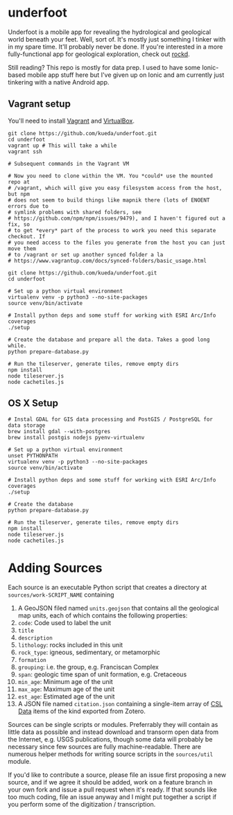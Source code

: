 # underfoot
Underfoot is a mobile app for revealing the hydrological and geological world beneath your feet. Well, sort of. It's mostly just something I tinker with in my spare time. It'll probably never be done. If you're interested in a more fully-functional app for geological exploration, check out [rockd](https://rockd.org).

Still reading? This repo is mostly for data prep. I used to have some Ionic-based mobile app stuff here but I've given up on Ionic and am currently just tinkering with a native Android app.

## Vagrant setup
You'll need to install [Vagrant](https://www.vagrantup.com/) and [VirtualBox](https://www.virtualbox.org/).
```
git clone https://github.com/kueda/underfoot.git
cd underfoot
vagrant up # This will take a while
vagrant ssh

# Subsequent commands in the Vagrant VM

# Now you need to clone within the VM. You *could* use the mounted repo at
# /vagrant, which will give you easy filesystem access from the host, but npm
# does not seem to build things like mapnik there (lots of ENOENT errors due to
# symlink problems with shared folders, see
# https://github.com/npm/npm/issues/9479), and I haven't figured out a fix, so
# to get *every* part of the process to work you need this separate checkout. If
# you need access to the files you generate from the host you can just move them
# to /vagrant or set up another synced folder a la
# https://www.vagrantup.com/docs/synced-folders/basic_usage.html

git clone https://github.com/kueda/underfoot.git
cd underfoot

# Set up a python virtual environment
virtualenv venv -p python3 --no-site-packages
source venv/bin/activate

# Install python deps and some stuff for working with ESRI Arc/Info coverages
./setup

# Create the database and prepare all the data. Takes a good long while.
python prepare-database.py

# Run the tileserver, generate tiles, remove empty dirs
npm install
node tileserver.js
node cachetiles.js
```

## OS X Setup

```
# Instal GDAL for GIS data processing and PostGIS / PostgreSQL for data storage
brew install gdal --with-postgres
brew install postgis nodejs pyenv-virtualenv

# Set up a python virtual environment
unset PYTHONPATH
virtualenv venv -p python3 --no-site-packages
source venv/bin/activate

# Install python deps and some stuff for working with ESRI Arc/Info coverages
./setup

# Create the database
python prepare-database.py

# Run the tileserver, generate tiles, remove empty dirs
npm install
node tileserver.js
node cachetiles.js
```

# Adding Sources

Each source is an executable Python script that creates a directory at `sources/work-SCRIPT_NAME` containing

1. A GeoJSON filed named `units.geojson` that contains all the geological map units, each of which contains the following properties:
  1. `code`: Code used to label the unit
  1. `title`
  1. `description`
  1. `lithology`: rocks included in this unit
  1. `rock_type`: igneous, sedimentary, or metamorphic
  1. `formation`
  1. `grouping`: i.e. the group, e.g. Franciscan Complex 
  1. `span`: geologic time span of unit formation, e.g. Cretaceous
  1. `min_age`: Minimum age of the unit
  1. `max_age`: Maximum age of the unit
  1. `est_age`: Estimated age of the unit
1. A JSON file named `citation.json` containing a single-item array of [CSL Data](https://github.com/citation-style-language/schema/blob/master/csl-data.json) items of the kind exported from Zotero.

Sources can be single scripts or modules. Preferrably they will contain as little data as possible and instead download and transorm open data from the Internet, e.g. USGS publications, though some data will probably be necessary since few sources are fully machine-readable. There are numerous helper methods for writing source scripts in the `sources/util` module.

If you'd like to contribute a source, please file an issue first proposing a new source, and if we agree it should be added, work on a feature branch in your own fork and issue a pull request when it's ready. If that sounds like too much coding, file an issue anyway and I might put together a script if you perform some of the digitization / transcription.
